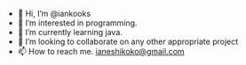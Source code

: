 - 👋 Hi, I’m @iankooks
- 👀 I’m interested in programming.
- 🌱 I’m currently learning java.
- 💞️ I’m looking to collaborate on any other appropriate project 
- 📫 How to reach me. ianeshikoko@gmail.com

<!---
ian-kooks/ian-kooks is a ✨ special ✨ repository because its `README.md` (this file) appears on your GitHub profile.
You can click the Preview link to take a look at your changes.
--->
